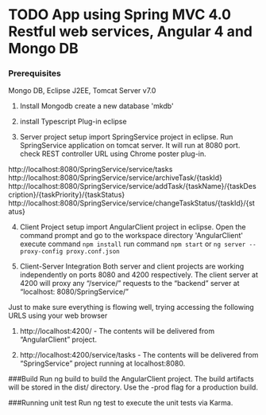 # TODO App using Spring MVC 4.0 Restful web services, Angular 4 and Mongo DB

### Prerequisites
Mongo DB, Eclipse J2EE, Tomcat Server v7.0

1. Install Mongodb
create a new database 'mkdb'

2. install Typescript Plug-in eclipse

3. Server project setup
import SpringService project in eclipse.
Run SpringService application on tomcat server. It will run at 8080 port.
check REST controller URL using Chrome poster plug-in.

http://localhost:8080/SpringService/service/tasks
http://localhost:8080/SpringService/service/archiveTask/{taskId}
http://localhost:8080/SpringService/service/addTask/{taskName}/{taskDescription}/{taskPriority}/{taskStatus}
http://localhost:8080/SpringService/service/changeTaskStatus/{taskId}/{status}

 
4. Client Project setup
import AngularClient project in eclipse.
Open the command prompt and go to the workspace directory 'AngularClient'
execute command `npm install`
run command `npm start` or `ng server --proxy-config proxy.conf.json`

5. Client-Server Integration
Both server and client projects are working independently on ports 8080 and 4200 respectively. 
The client server at 4200 will proxy any “/service/” requests to the “backend” server at “localhost: 8080/SpringService/”

Just to make sure everything is flowing well, trying accessing the following URLS using your web browser
1. http://localhost:4200/ - The contents will be delivered from “AngularClient” project.

2. http://localhost:4200/service/tasks - The contents will be delivered from “SpringService” project running at localhost:8080.


###Build
Run ng build to build the AngularClient project. The build artifacts will be stored in the dist/ directory. Use the -prod flag for a production build.

###Running unit test
Run ng test to execute the unit tests via Karma.
